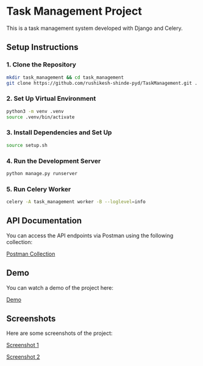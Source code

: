 
# Task Management Project

This is a task management system developed with Django and Celery.

## Setup Instructions

### 1. Clone the Repository

```bash
mkdir task_management && cd task_management
git clone https://github.com/rushikesh-shinde-pyd/TaskManagement.git .
```

### 2. Set Up Virtual Environment

```bash
python3 -m venv .venv
source .venv/bin/activate
```

### 3. Install Dependencies and Set Up

```bash
source setup.sh
```

### 4. Run the Development Server

```bash
python manage.py runserver
```

### 5. Run Celery Worker

```bash
celery -A task_management worker -B --loglevel=info
```

## API Documentation

You can access the API endpoints via Postman using the following collection:

[Postman Collection](https://documenter.getpostman.com/view/9822314/2sA3kRJPh9)

## Demo

You can watch a demo of the project here:

[Demo](https://drive.google.com/file/d/1ShcKWU5f5-Jr6MqcT-z1RT4VlWYamOOJ/view?usp=sharing)

## Screenshots

Here are some screenshots of the project:

[Screenshot 1](https://tinyurl.com/2yaqge7q)

[Screenshot 2](https://tinyurl.com/23pef4ng)
